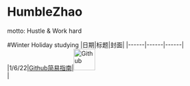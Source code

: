 # HumbleZhao
motto: Hustle &amp; Work hard

#Winter Holiday studying
|日期|标题|封面|
|------|------|------|
|1/6/22|[Github简易指南](https://orangex4.cool/post/github-tutorials-for-beginner/)|<img src="https://user-images.githubusercontent.com/113875830/210921555-52be50e3-8f1b-4847-83a3-9501066988b6.png" width="50" height=auto alt="Github"/><br/>|
